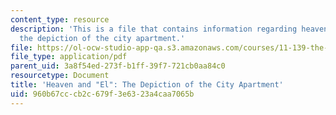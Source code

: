 ```yaml
---
content_type: resource
description: 'This is a file that contains information regarding heaven and "El":
  the depiction of the city apartment.'
file: https://ol-ocw-studio-app-qa.s3.amazonaws.com/courses/11-139-the-city-in-film-spring-2015/960b67cccb2c679f3e6323a4caa7065b_MIT11_139S15_Paper3_2.pdf
file_type: application/pdf
parent_uid: 3a8f54ed-273f-b1ff-39f7-721cb0aa84c0
resourcetype: Document
title: 'Heaven and "El": The Depiction of the City Apartment'
uid: 960b67cc-cb2c-679f-3e63-23a4caa7065b
---
```

